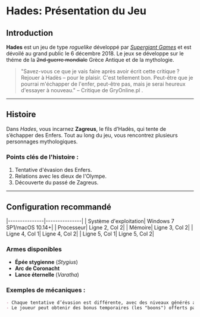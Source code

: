 # Hades: Présentation du Jeu

## Introduction
**Hades** est un jeu de type *roguelike* développé par [_Supergiant Games_](https://fr.wikipedia.org/wiki/Supergiant_Games) et est dévoilé au grand public le 6 décembre 2018.
Le jeux se développe sur le théme de la ~~2nd guerre mondiale~~ Grèce Antique et de la mythologie. 

> "Savez-vous ce que je vais faire après avoir écrit cette critique ? Rejouer à Hadès – pour le plaisir. C'est tellement bon. Peut-être que je pourrai m'échapper de l'enfer, peut-être pas, mais je serai heureux d'essayer à nouveau." – Critique de GryOnline.pl .

---

## Histoire
Dans *Hades*, vous incarnez **Zagreus**, le fils d’Hadès, qui tente de s’échapper des Enfers. Tout au long du jeu, vous rencontrez plusieurs personnages mythologiques.

### Points clés de l'histoire :
1. Tentative d'évasion des Enfers.
2. Relations avec les dieux de l'Olympe.
3. Découverte du passé de Zagreus.

---

## Configuration recommandé
|---------------|---------------|
| Système d'exploitation| Windows 7 SP1/macOS 10.14+|
| Processeur| Ligne 2, Col 2|
| Mémoire| Ligne 3, Col 2|
| Ligne 4, Col 1| Ligne 4, Col 2|
| Ligne 5, Col 1| Ligne 5, Col 2|

### Armes disponibles
- **Épée stygienne** (_Stygius_)
- **Arc de Coronacht**
- **Lance éternelle** (_Varatha_)

### Exemples de mécaniques :
```markdown
- Chaque tentative d’évasion est différente, avec des niveaux générés aléatoirement.
- Le joueur peut obtenir des bonus temporaires (les "boons") offerts par les dieux de l’Olympe.
